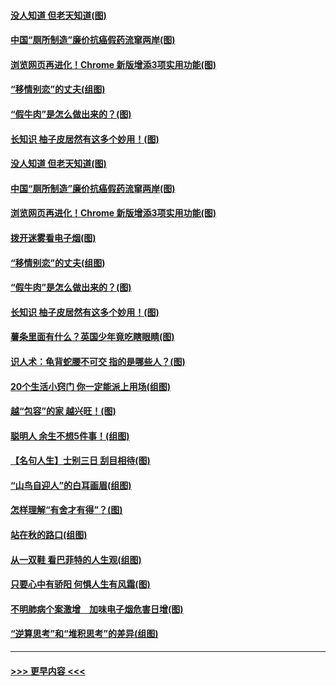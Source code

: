 #### [没人知道 但老天知道(图)](../pages/p8/907731.md?t=09181500) 
#### [中国“厕所制造”廉价抗癌假药流窜两岸(图)](../pages/p8/907723.md?t=09181500) 
#### [浏览网页再进化！Chrome 新版增添3项实用功能(图)](../pages/p8/907714.md?t=09181500) 
#### [“移情别恋”的丈夫(组图)](../pages/p8/907644.md?t=09181500) 
#### [“假牛肉”是怎么做出来的？(图)](../pages/p8/907668.md?t=09181500) 
#### [长知识 柚子皮居然有这多个妙用！(图)](../pages/p8/907425.md?t=09181500) 
#### [没人知道 但老天知道(图)](../pages/p8/907731.md?t=09181500) 
#### [中国“厕所制造”廉价抗癌假药流窜两岸(图)](../pages/p8/907723.md?t=09181500) 
#### [浏览网页再进化！Chrome 新版增添3项实用功能(图)](../pages/p8/907714.md?t=09181500) 
#### [拨开迷雾看电子烟(图)](../pages/p8/907427.md?t=09181500) 
#### [“移情别恋”的丈夫(组图)](../pages/p8/907644.md?t=09181500) 
#### [“假牛肉”是怎么做出来的？(图)](../pages/p8/907668.md?t=09181500) 
#### [长知识 柚子皮居然有这多个妙用！(图)](../pages/p8/907425.md?t=09181500) 
#### [薯条里面有什么？英国少年竟吃瞎眼睛(图)](../pages/p8/907381.md?t=09181500) 
#### [识人术：龟背蛇腰不可交 指的是哪些人？(图)](../pages/p8/907503.md?t=09181500) 
#### [20个生活小窍门 你一定能派上用场(组图)](../pages/p8/907510.md?t=09181500) 
#### [越“包容”的家 越兴旺！(图)](../pages/p8/907328.md?t=09181500) 
#### [聪明人 余生不想5件事！(组图)](../pages/p8/907364.md?t=09181500) 
#### [【名句人生】士别三日 刮目相待(图)](../pages/p8/906988.md?t=09181500) 
#### [“山鸟自迎人”的白耳画眉(组图)](../pages/p8/907332.md?t=09181500) 
#### [怎样理解“有舍才有得”？(图)](../pages/p8/906872.md?t=09181500) 
#### [站在秋的路口(组图)](../pages/p8/906914.md?t=09181500) 
#### [从一双鞋 看巴菲特的人生观(组图)](../pages/p8/907311.md?t=09181500) 
#### [只要心中有骄阳 何惧人生有风霜(图)](../pages/p8/907320.md?t=09181500) 
#### [不明肺病个案激增　加味电子烟危害日增(图)](../pages/p8/907307.md?t=09181500) 
#### [“逆算思考”和“堆积思考”的差异(组图)](../pages/p8/907229.md?t=09181500) 

----
#### [ >>> 更早内容 <<< ](../indexes/p8-earlier.md)
